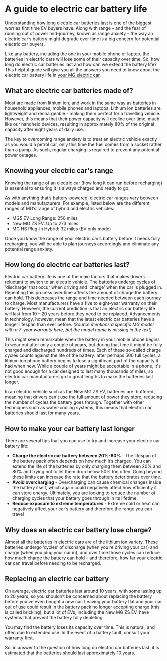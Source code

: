 # A guide to electric car battery life

Understanding how long electric car batteries last is one of the biggest worries first time EV buyers have. Along with range – and the fear of running out of power mid-journey, known as range anxiety – the way an electric car’s battery might degrade over time is a big concern for potential electric car buyers.

Like any battery, including the one in your mobile phone or laptop, the batteries in electric cars will lose some of their capacity over time. So, how long do electric car batteries last and how can we extend the battery life? This helpful guide will give you all the answers you need to know about the electric car battery life in [your MG electric car](https://www.mg.co.uk/electric-and-hybrid/electric-cars "Electric Cars").

## What are electric car batteries made of?

Most are made from lithium ion, and work in the same way as batteries in household appliances, mobile phones and laptops. Lithium ion batteries are lightweight and rechargeable - making them perfect for a travelling vehicle. However, this means that their power capacity will decline over time, much like our handheld devices, resulting in approximately 80% of the original capacity after eight years of daily use.

The key to overcoming range anxiety is to treat an electric vehicle exactly as you would a petrol car, only this time the fuel comes from a socket rather than a pump. As such, regular charging is required to prevent any potential power outages.

## Knowing your electric car's range

Knowing the range of an electric car (how long it can run before recharging) is essential to ensuring it is always charged and ready to go.

As with anything that’s battery-powered, electric car ranges vary between models and manufacturers. For example, listed below are the different ranges of MG’s range of hybrid and electric vehicles:

* MG5 EV Long Range: 250 miles
* New MG ZS EV: Up to 273 miles
* MG HS Plug-in Hybrid: 32 miles (EV only mode)

Once you know the range of your electric car’s battery before it needs fully recharging, you will be able to plan journeys accordingly and eliminate any potential range anxiety.

## How long do electric car batteries last?

Electric car battery life is one of the main factors that makes drivers reluctant to switch to an electric vehicle. The batteries undergo cycles of 'discharge' that occur when driving and 'charge' when the car is plugged in. Repeating this process over time affects the amount of charge the battery can hold. This decreases the range and time needed between each journey to charge. Most manufacturers have a five to eight-year warranty on their battery. However, the current prediction is that an electric car battery life will last from 10 – 20 years before they need to be replaced. Advancements in technology, however, mean that the latest electric car batteries have a longer lifespan than ever before. _(Source mentions a specific MG model with a 7-year warranty here, but the model name is missing in the text)._

This might seem remarkable when the battery in your mobile phone begins to wear out after only a couple of years, but during that time it might be fully charged and discharged hundreds of times. Each of these so-called charge cycles counts against the life of the battery: after perhaps 500 full cycles, a lithium ion phone battery begins to lose a significant part of the capacity it had when new. While a couple of years might be acceptable in a phone, it's not good enough for a car designed to last many thousands of miles, so electric car manufacturers go to great lengths to make the batteries last longer.

In an electric vehicle such as the New MG ZS EV, batteries are 'buffered', meaning that drivers can't use the full amount of power they store, reducing the number of cycles the battery goes through. Together with other techniques such as water-cooling systems, this means that electric car batteries should last for many years.

## How to make your car battery last longer

There are several tips that you can use to try and increase your electric car battery life:

* **Charge the electric car battery between 20%-80%** - The lifespan of the battery pack often depends on how much it’s charged. You can extend the life of the batteries by only charging them between 20% and 80% and trying not to let them drop below 50% too often. Going beyond these limits can increase the rate that the battery deteriorates over time.
* **Avoid overcharging** - Overcharging can cause chemical changes inside the battery itself, which again could negatively affect how efficiently it can store energy. Ultimately, you are looking to reduce the number of charging cycles that your battery goes through in its lifetime.
* **Reduce exposure to extreme temperatures** - Extreme cold or heat can negatively affect your car’s battery and therefore the range you can travel

## Why does an electric car battery lose charge?

Almost all the batteries in electric cars are of the lithium ion variety. These batteries undergo ‘cycles’ of discharge (when you’re driving your car) and charge (when you plug your car in), and over time those cycles can reduce how much charge the battery can hold – and therefore, how far your electric car can travel before needing to be recharged.

## Replacing an electric car battery

On average, electric car batteries last around 10 years, with some lasting up to 20 years, so you shouldn’t be concerned about replacing the battery before you’ve even bought a new car. Leaving your battery flat and your car out of use could result in the battery pack no longer accepting charge (this is called bricking), but a lot of EVs, including the New MG ZS EV, have systems that prevent the battery fully depleting.

You may find the battery loses its capacity over time. This is natural, and often due to extended use. In the event of a battery fault, consult your warranty first.

So, in answer to the question of how long do electric car batteries last, it is estimated that the batteries should last approximately 10 years.
